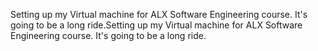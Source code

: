Setting up my Virtual machine for ALX Software Engineering course. It's going to be a long ride.Setting up my Virtual machine for ALX Software Engineering course. It's going to be a long ride.
